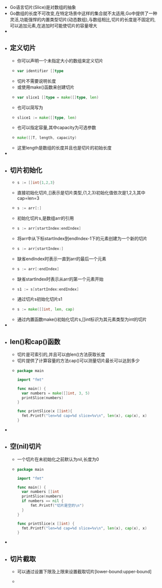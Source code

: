 - Go语言切片(Slice)是对数组的抽象
- Go数组的长度不可改变,在特定场景中这样的集合就不太适用,Go中提供了一种灵活,功能强悍的内置类型切片(动态数组),与数组相比,切片的长度是不固定的,可以追加元素,在追加时可能使切片的容量增大
-
- ## 定义切片
	- 你可以声明一个未指定大小的数组来定义切片
	- ```go
	  var identifier []type
	  ```
	- 切片不需要说明长度
	- 或使用make()函数来创建切片
	- ```go
	  var slice1 []type = make([]type, len)
	  ```
	- 也可以简写为
	- ```go
	  slice1 := make([]type, len)
	  ```
	- 也可以指定容量,其中capacity为可选参数
	- ```go
	  make([]T, length, capacity)
	  ```
	- 这里length是数组的长度并且也是切片的初始长度
-
- ## 切片初始化
	- ```go
	  s := []int{1,2,3}
	  ```
	- 直接初始化切片,[]表示是切片类型,{1,2,3}初始化值依次是1,2,3,其中cap=len=3
	- ```go
	  s := arr[:]
	  ```
	- 初始化切片s,是数组arr的引用
	- ```go
	  s := arr[startIndex:endIndex]
	  ```
	- 将arr中从下标startIndex到endIndex-1下的元素创建为一个新的切片
	- ```go
	  s := arr[startIndex:]
	  ```
	- 缺省endIndex时表示一直到arr的最后一个元素
	- ```go
	  s := arr[:endIndex]
	  ```
	- 缺省startIndex时表示从arr的第一个元素开始
	- ```go
	  s1 := s[startIndex:endIndex]
	  ```
	- 通过切片s初始化切片s1
	- ```go
	  s := make([]int, len, cap)
	  ```
	- 通过内置函数make()初始化切片s,[]int标识为其元素类型为int的切片
-
- ## len()和cap()函数
	- 切片是可索引的,并且可以由len()方法获取长度
	- 切片提供了计算容量的方法cap()可以测量切片最长可以达到多少
	- ```go
	  package main
	  
	  import "fmt"
	  
	  func main() {
	    var numbers = make([]int, 3, 5)
	    printSlice(numbers)
	  }
	  
	  func printSlice(x []int){
	    fmt.Printf("len=%d cap=%d slice=%v\n", len(x), cap(x), x)
	  }
	  ```
-
- ## 空(nil)切片
	- 一个切片在未初始化之前默认为nil,长度为0
	- ```go
	  package main
	  
	  import "fmt"
	  
	  func main() {
	  	var numbers []int
	  	printSlice(numbers)
	  	if numbers == nil {
	  		fmt.Printf("切片是空的\n")
	  	}
	  }
	  
	  func printSlice(x []int) {
	  	fmt.Printf("len=%d cap=%d slice=%v\n", len(x), cap(x), x)
	  }
	  ```
-
- ## 切片截取
	- 可以通过设置下限及上限来设置截取切片[lower-bound:upper-bound]
	- ```go
	  ```
